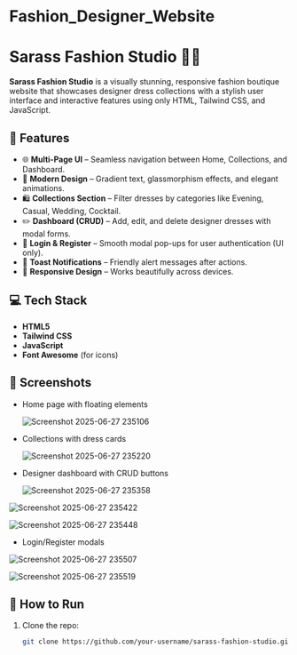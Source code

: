 # Fashion_Designer_Website
# Sarass Fashion Studio 👗✨

**Sarass Fashion Studio** is a visually stunning, responsive fashion boutique website that showcases designer dress collections with a stylish user interface and interactive features using only HTML, Tailwind CSS, and JavaScript.

## 🌟 Features

- 🌐 **Multi-Page UI** – Seamless navigation between Home, Collections, and Dashboard.
- 💅 **Modern Design** – Gradient text, glassmorphism effects, and elegant animations.
- 🛍️ **Collections Section** – Filter dresses by categories like Evening, Casual, Wedding, Cocktail.
- ✏️ **Dashboard (CRUD)** – Add, edit, and delete designer dresses with modal forms.
- 🔐 **Login & Register** – Smooth modal pop-ups for user authentication (UI only).
- 🔔 **Toast Notifications** – Friendly alert messages after actions.
- 📱 **Responsive Design** – Works beautifully across devices.

## 💻 Tech Stack

- **HTML5**
- **Tailwind CSS**
- **JavaScript**
- **Font Awesome** (for icons)

## 📸 Screenshots

- Home page with floating elements
  
  ![Screenshot 2025-06-27 235106](https://github.com/user-attachments/assets/d33b3126-39d8-4d68-b663-a575c575dbe7)

- Collections with dress cards
  
  ![Screenshot 2025-06-27 235220](https://github.com/user-attachments/assets/47e5d650-15a2-4b28-af07-b1de8ea20511)

- Designer dashboard with CRUD buttons
  
  ![Screenshot 2025-06-27 235358](https://github.com/user-attachments/assets/00b56fc6-30b0-4449-9cea-3aa7e6bedb05)
  
![Screenshot 2025-06-27 235422](https://github.com/user-attachments/assets/7c17f3fe-062a-4a22-9266-dd29df913abd)

![Screenshot 2025-06-27 235448](https://github.com/user-attachments/assets/4e719aed-61bd-40c5-9f3b-25984e15a481)

- Login/Register modals
  
![Screenshot 2025-06-27 235507](https://github.com/user-attachments/assets/7990ca01-a394-4804-9cb1-32233b7e2a91)

![Screenshot 2025-06-27 235519](https://github.com/user-attachments/assets/2b93baa9-8cb3-4e1d-b952-4bf241816c9f)

## 🚀 How to Run

1. Clone the repo:
   ```bash
   git clone https://github.com/your-username/sarass-fashion-studio.git
